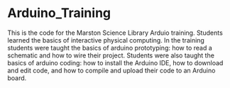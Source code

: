 # Arduino_Training
This is the code for the Marston Science Library Arduio training. Students learned the basics of interactive physical computing. In the training students were taught the basics of arduino prototyping: how to read a schematic and how to wire their project. Students were also taught the basics of arduino coding: how to install the Arduino IDE, how to download and edit code, and how to compile and upload their code to an Arduino board. 
